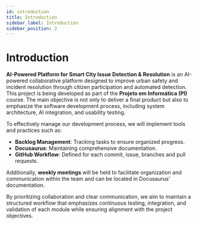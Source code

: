 ```yaml
---
id: introduction
title: Introduction
sidebar_label: Introduction
sidebar_position: 2
---
```


# Introduction

**AI-Powered Platform for Smart City Issue Detection & Resolution** is an AI-powered collaborative platform designed to improve urban safety and incident resolution through citizen participation and automated detection. This project is being developed as part of the **Projeto em Informática (PI)** course. The main objective is not only to deliver a final product but also to emphasize the software development process, including system architecture, AI integration, and usability testing.

To effectively manage our development process, we will implement tools and practices such as:

- **Backlog Management**: Tracking tasks to ensure organized progress.
- **Docusaurus**: Maintaining comprehensive documentation.
- **GitHub Workflow**: Defined for each commit, issue, branches and pull requests.

Additionally, **weekly meetings** will be held to facilitate organization and communication within the team and can be located in Docusaurus’ documentation.

By prioritizing collaboration and clear communication, we aim to maintain a structured workflow that emphasizes continuous testing, integration, and validation of each module while ensuring alignment with the project objectives.